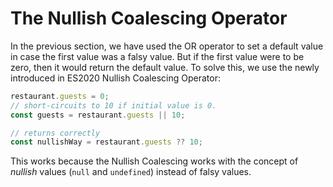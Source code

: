# The Nullish Coalescing Operator

In the previous section, we have used the OR operator to set a default value in case the first value was a falsy value. But if the first value were to be zero, then it would return the default value. To solve this, we use the newly introduced in ES2020 Nullish Coalescing Operator:

```javascript
restaurant.guests = 0;
// short-circuits to 10 if initial value is 0.
const guests = restaurant.guests || 10;

// returns correctly
const nullishWay = restaurant.guests ?? 10;
```

This works because the Nullish Coalescing works with the concept of _nullish_ values (`null` and `undefined`) instead of falsy values.
